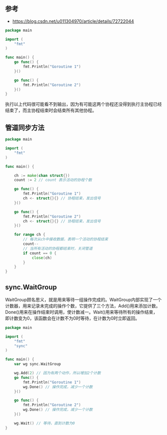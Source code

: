 ## 参考
- https://blog.csdn.net/u011304970/article/details/72722044

```go
package main

import (
    "fmt"
)

func main() {
    go func() {
        fmt.Println("Goroutine 1")
    }()

    go func() {
        fmt.Println("Goroutine 2")
    }()
}
```
执行以上代码很可能看不到输出，因为有可能这两个协程还没得到执行主协程已经结束了，而主协程结束时会结束所有其他协程。

## 管道同步方法
```go
package main

import (
    "fmt"
)

func main() {

    ch := make(chan struct{})
    count := 2 // count 表示活动的协程个数

    go func() {
        fmt.Println("Goroutine 1")
        ch <- struct{}{} // 协程结束，发出信号
    }()

    go func() {
        fmt.Println("Goroutine 2")
        ch <- struct{}{} // 协程结束，发出信号
    }()

    for range ch {
        // 每次从ch中接收数据，表明一个活动的协程结束
        count--
        // 当所有活动的协程都结束时，关闭管道
        if count == 0 {
            close(ch)
        }
    }
}
```

## sync.WaitGroup
WaitGroup顾名思义，就是用来等待一组操作完成的。WaitGroup内部实现了一个计数器，用来记录未完成的操作个数，它提供了三个方法，Add()用来添加计数。Done()用来在操作结束时调用，使计数减一。Wait()用来等待所有的操作结束，即计数变为0，该函数会在计数不为0时等待，在计数为0时立即返回。
```go
package main

import (
    "fmt"
    "sync"
)

func main() {
    var wg sync.WaitGroup

    wg.Add(2) // 因为有两个动作，所以增加2个计数
    go func() {
        fmt.Println("Goroutine 1")
        wg.Done() // 操作完成，减少一个计数
    }()

    go func() {
        fmt.Println("Goroutine 2")
        wg.Done() // 操作完成，减少一个计数
    }()

    wg.Wait() // 等待，直到计数为0
}
```



